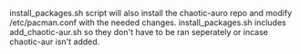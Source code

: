 install_packages.sh script will also install the chaotic-auro repo and modify /etc/pacman.conf with the needed changes.
install_packages.sh includes add_chaotic-aur.sh so they don't have to be ran seperately or incase chaotic-aur isn't added.
